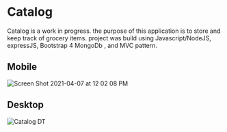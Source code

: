 # Catalog

Catalog is a work in progress. the purpose of this application is to store and keep track of grocery items. project was build using Javascript/NodeJS, expressJS, Bootstrap 4 MongoDb , and MVC pattern.
## Mobile
![Screen Shot 2021-04-07 at 12 02 08 PM](https://user-images.githubusercontent.com/62628610/119379936-10e8c400-bc8e-11eb-80cd-34569912337d.png)

## Desktop
![Catalog DT](https://user-images.githubusercontent.com/62628610/119380013-2cec6580-bc8e-11eb-99a2-b57763b8b12c.png)



